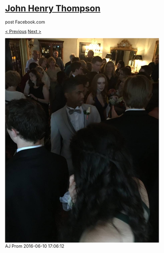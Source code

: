 # [John Henry Thompson](../README.md)
post Facebook.com

[< Previous](2016-06-10-27.md) [Next >](2016-06-10-29.md)

[![](../media/2016-06-10/AJ-Prom-26.jpg)](../README.md)
AJ Prom
2016-06-10 17:06:12
